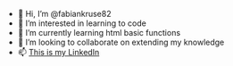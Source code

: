 - 👋 Hi, I’m @fabiankruse82
- 👀 I’m interested in learning to code
- 🌱 I’m currently learning html basic functions
- 💞️ I’m looking to collaborate on extending my knowledge
- 📫 [This is my LinkedIn](https://www.linkedin.com/in/fabiankruseppc/)

<!---
fabiankruse82/fabiankruse82 is a ✨ special ✨ repository because its `README.md` (this file) appears on your GitHub profile.
You can click the Preview link to take a look at your changes.
--->
